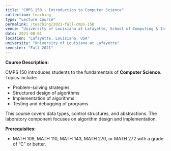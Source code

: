 ```yaml
---
title: "CMPS 150 - Introduction to Computer Science"
collection: teaching
type: "Lecture Course"
permalink: /teaching/2021-fall-cmps-150
venue: "University of Louisiana at Lafayette, School of Computing & Informatics"
date: 2021-08-01
location: "Lafayette, Louisiana, USA"
university: "University of Louisiana at Lafayette"
semester: "Fall 2021"
---
```

**Course Description:**

CMPS 150 introduces students to the fundamentals of **Computer Science**. Topics include:
- Problem-solving strategies
- Structured design of algorithms
- Implementation of algorithms
- Testing and debugging of programs

This course covers data types, control structures, and abstractions. The laboratory component focuses on algorithm design and implementation.

**Prerequisites:**
- MATH 109, MATH 110, MATH 143, MATH 270, or MATH 272 with a grade of “C” or better.
